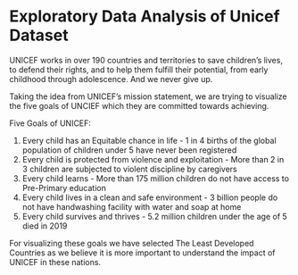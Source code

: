 # Exploratory Data Analysis of Unicef Dataset

UNICEF works in over 190 countries and territories to save children’s lives, to defend their rights, and to help them fulfill their potential, from early childhood through adolescence. And we never give up.

Taking the idea from UNICEF’s mission statement, we are trying to visualize the five goals of UNCIEF which they are committed towards achieving.

Five Goals of UNICEF:
1. Every child has an Equitable chance in life - 1 in 4 births of the global population of children under 5 have never been registered
2. Every child is protected from violence and exploitation - More than 2 in 3 children are subjected to violent discipline by caregivers
3. Every child learns - More than 175 million children do not have access to Pre-Primary education
4. Every child lives in a clean and safe environment - 3 billion people do not have handwashing facility with water and soap at home
5. Every child survives and thrives - 5.2 million children under the age of 5 died in 2019

For visualizing these goals we have selected The Least Developed Countries as we believe it is more important to understand the impact of UNICEF in these nations.
